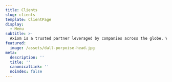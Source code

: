 ```yaml
---
title: Clients
slug: clients
template: ClientPage
display:
  - Menu
subtitle: >-
  Axiom is a trusted partner leveraged by companies across the globe. We work across both public and private sectors to deliver robust solutions in a variety of target areas.
featured: 
  image: /assets/dall-porpoise-head.jpg
meta:
  description: ''
  title: ''
  canonicalLink: ''
  noindex: false
---
```



